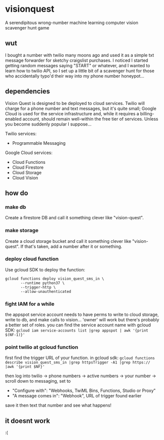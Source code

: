 # visionquest
A serendipitous wrong-number machine learning computer vision scavenger hunt game


## wut
I bought a number with twilio many moons ago and used it as a simple txt message forwarder for sketchy craigslist purchases.  I noticed I started getting random messages saying "START" or whatever, and I wanted to learn how to twilio API, so I set up a little bit of a scavenger hunt for those who accidentally typo'd their way into my phone number honeypot...


## dependencies
Vision Quest is designed to be deployed to cloud services.  Twilio will charge for a phone number and text messages, but it's quite small; Google Cloud is used for the service infrastructure and, while it requires a billing-enabled account, should remain well-within the free tier of services.  Unless you become suddenly popular I suppose...

Twilio services:
* Programmable Messaging

Google Cloud services:
* Cloud Functions
* Cloud Firestore
* Cloud Storage
* Cloud Vision


## how do
### make db
Create a firestore DB and call it something clever like "vision-quest".

### make storage
Create a cloud storage bucket and call it something clever like "vision-quest". If that's taken, add a number after it or something.

### deploy cloud function
Use gcloud SDK to deploy the function:
```
gcloud functions deploy vision_quest_sms_in \
       --runtime python37 \
       --trigger-http \
       --allow-unauthenticated
```

### fight IAM for a while
the appspot service account needs to have perms to write to cloud storage, write to db, and make calls to vision... 'owner' will work but there's probably a better set of roles.  you can find the service account name with gcloud SDK:
```gcloud iam service-accounts list |grep appspot | awk '{print $(NF-1)}'```


### point twilio at gcloud function
first find the trigger URL of your function. in gcloud sdk:
```gcloud functions describe vision_quest_sms_in |grep httpsTrigger -A1 |grep https:// |awk '{print $NF}'```

then log into twilio -> phone numbers -> active numbers -> your number -> scroll down to messaging, set to 
* "Configure with": "Webhooks, TwiML Bins, Functions, Studio or Proxy"
* "A message comes in": "Webhook", URL of trigger found earlier

save it then text that number and see what happens!

## it doesnt work
:(


